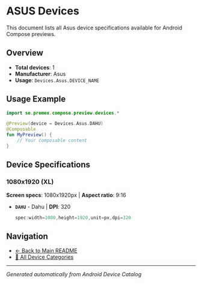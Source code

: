 # ASUS Devices

This document lists all Asus device specifications available for Android Compose previews.

## Overview

- **Total devices**: 1
- **Manufacturer**: Asus
- **Usage**: `Devices.Asus.DEVICE_NAME`

## Usage Example

```kotlin
import se.premex.compose.preview.devices.*

@Preview(device = Devices.Asus.DAHU)
@Composable
fun MyPreview() {
    // Your composable content
}
```

## Device Specifications

### 1080x1920 (XL)

**Screen specs**: 1080x1920px | **Aspect ratio**: 9:16

- **`DAHU`** - Dahu | **DPI**: 320
  ```kotlin
  spec:width=1080,height=1920,unit=px,dpi=320
  ```

## Navigation

- [← Back to Main README](../../README.md)
- [📱 All Device Categories](../README.md)

---
*Generated automatically from Android Device Catalog*
